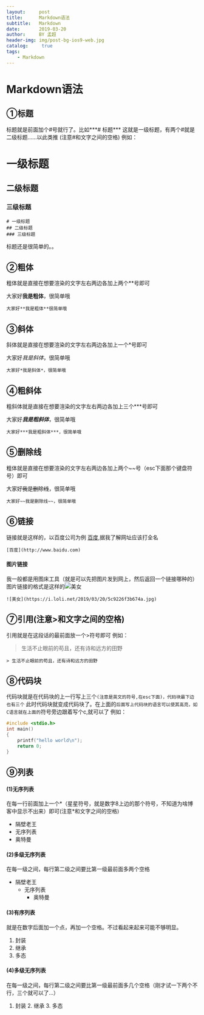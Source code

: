 ```yaml
---
layout:     post
title:      Markdown语法
subtitle:   Markdown
date:       2019-03-20
author:     BY 孟超
header-img: img/post-bg-ios9-web.jpg
catalog: 	 true
tags:
    - Markdown
---
```


# Markdown语法
## ①标题

标题就是前面加个#号就行了。比如***# 标题*** 这就是一级标题，有两个#就是二级标题……以此类推
(注意#和文字之间的空格)
例如：
# 一级标题
## 二级标题
### 三级标题

```
# 一级标题
## 二级标题
### 三级标题
```

标题还是很简单的。。

## ②粗体
粗体就是直接在想要渲染的文字左右两边各加上两个**号即可

大家好**我是粗体**，很简单哦

```
大家好**我是粗体**很简单哦
```

## ③斜体
斜体就是直接在想要渲染的文字左右两边各加上一个*号即可

大家好*我是斜体*，很简单哦

```
大家好*我是斜体*，很简单哦
```

## ④粗斜体
粗斜体就是直接在想要渲染的文字左右两边各加上三个***号即可

大家好***我是粗斜体***，很简单哦

```
大家好***我是粗斜体***，很简单哦
```

## ⑤删除线
粗体就是直接在想要渲染的文字左右两边各加上两个~~号（esc下面那个键盘符号）即可

大家好~~我是删除线~~，很简单哦

```
大家好~~我是删除线~~，很简单哦
```

## ⑥链接

链接就是这样的，以百度公司为例 [百度](http://www.baidu.com),据我了解网址应该打全名
```
[百度](http://www.baidu.com)
```

#### 图片链接
我一般都是用图床工具（就是可以先把图片发到网上，然后返回一个链接哪种的）  
图片链接的格式是这样的![美女](https://i.loli.net/2019/03/20/5c9226f3b674a.jpg)
```
![美女](https://i.loli.net/2019/03/20/5c9226f3b674a.jpg)

```



## ⑦引用(注意>和文字之间的空格)
引用就是在这段话的最前面放一个>符号即可
例如：
> 生活不止眼前的苟且，还有诗和远方的田野

```
> 生活不止眼前的苟且，还有诗和远方的田野
```


## ⑧代码块
代码块就是在代码块的上一行写上三个```(注意是英文的符号,在esc下面)，代码块最下边也有三个```
此时代码块就变成代码块了。在上面的```后面写上代码块的语言可以使其高亮，如C语言就在上面的```符号旁边跟着写个c,就可以了
例如：
```c
#include <stdio.h>
int main()
{
	printf("hello world\n");
	return 0;
}
```

## ⑨列表
#### (1)无序列表
在每一行前面加上一个*（星星符号，就是数字8上边的那个符号，不知道为啥博客中显示不出来）即可(注意*和文字之间的空格)
* 隔壁老王
* 无序列表
* 奥特曼

#### (2)多级无序列表
在每一级之间，每行第二级之间要比第一级最前面多两个空格
* 隔壁老王
  * 无序列表
    * 奥特曼

#### (3)有序列表
就是在数字后面加一个点，再加一个空格。不过看起来起来可能不够明显。
1. 封装
2. 继承
3. 多态

#### (4)多级无序列表
在每一级之间，每行第二级之间要比第一级最前面多几个空格（刚才试一下两个不行，三个就可以了...）

1. 封装
   2. 继承
      3. 多态

